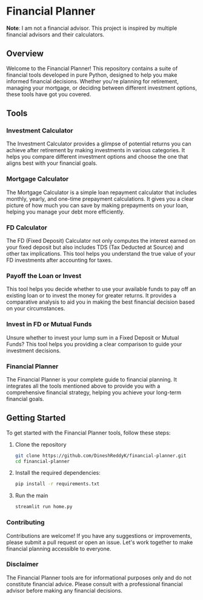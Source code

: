 # Financial Planner

**Note**: I am not a financial advisor. This project is inspired by multiple financial advisors and their calculators.

## Overview
Welcome to the Financial Planner! This repository contains a suite of financial tools developed in pure Python, designed to help you make informed financial decisions. Whether you're planning for retirement, managing your mortgage, or deciding between different investment options, these tools have got you covered.

## Tools
### Investment Calculator
The Investment Calculator provides a glimpse of potential returns you can achieve after retirement by making investments in various categories. It helps you compare different investment options and choose the one that aligns best with your financial goals.

### Mortgage Calculator
The Mortgage Calculator is a simple loan repayment calculator that includes monthly, yearly, and one-time prepayment calculations. It gives you a clear picture of how much you can save by making prepayments on your loan, helping you manage your debt more efficiently.

### FD Calculator
The FD (Fixed Deposit) Calculator not only computes the interest earned on your fixed deposit but also includes TDS (Tax Deducted at Source) and other tax implications. This tool helps you understand the true value of your FD investments after accounting for taxes.

### Payoff the Loan or Invest
This tool helps you decide whether to use your available funds to pay off an existing loan or to invest the money for greater returns. It provides a comparative analysis to aid you in making the best financial decision based on your circumstances.

### Invest in FD or Mutual Funds
Unsure whether to invest your lump sum in a Fixed Deposit or Mutual Funds? This tool helps you providing a clear comparison to guide your investment decisions.

### Financial Planner
The Financial Planner is your complete guide to financial planning. It integrates all the tools mentioned above to provide you with a comprehensive financial strategy, helping you achieve your long-term financial goals.

## Getting Started
To get started with the Financial Planner tools, follow these steps:

1. Clone the repository
    ```bash
    git clone https://github.com/DineshReddyK/financial-planner.git
    cd financial-planner
    ```

2. Install the required dependencies:
    ```bash
    pip install -r requirements.txt
    ```
3. Run the main
    ```bash
    streamlit run home.py
    ```

### Contributing
Contributions are welcome! If you have any suggestions or improvements, please submit a pull request or open an issue. Let's work together to make financial planning accessible to everyone.


### Disclaimer
The Financial Planner tools are for informational purposes only and do not constitute financial advice. Please consult with a professional financial advisor before making any financial decisions.